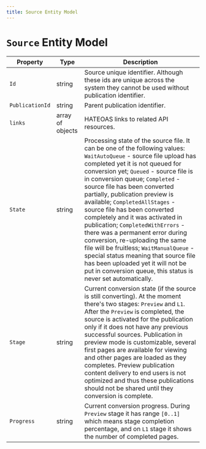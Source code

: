 ```yaml
---
title: Source Entity Model
---
```

# `Source` Entity Model

|Property|Type|Description|
|-|-|-|
|`Id`|string|Source unique identifier. Although these ids are unique across the system they cannot be used without publication identifier.|
|`PublicationId`|string|Parent publication identifier.|
|`links`|array of objects|HATEOAS links to related API resources.|
|`State`|string|Processing state of the source file. It can be one of the following values: `WaitAutoQueue` - source file upload has completed yet it is not queued for conversion yet; `Queued` - source file is in conversion queue; `Completed` - source file has been converted partially, publication preview is available; `CompletedAllStages` - source file has been converted completely and it was activated in publication; `CompletedWithErrors` - there was a permanent error during conversion, re-uploading the same file will be fruitless; `WaitManualQueue` - special status meaning that source file has been uploaded yet it will not be put in conversion queue, this status is never set automatically.|
|`Stage`|string|Current conversion state (if the source is still converting). At the moment there's two stages: `Preview` and `L1`. After the `Preview` is completed, the source is activated for the publication only if it does not have any previous successful sources. Publication in preview mode is customizable, several first pages are available for viewing and other pages are loaded as they completes. Preview publication content delivery to end users is not optimized and thus these publications should not be shared until they conversion is complete.|
|`Progress`|string|Current conversion progress. During `Preview` stage it has range `[0..1]` which means stage completion percentage, and on `L1` stage it shows the number of completed pages.|
